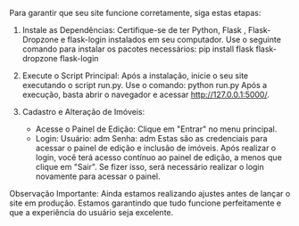 Para garantir que seu site funcione corretamente, siga estas etapas:

1. Instale as Dependências:
   Certifique-se de ter Python, Flask , Flask-Dropzone e flask-login instalados em seu computador.
   Use o seguinte comando para instalar os pacotes necessários: pip install flask flask-dropzone flask-login

2. Execute o Script Principal:
   Após a instalação, inicie o seu site executando o script run.py.
   Use o comando: python run.py
   Após a execução, basta abrir o navegador e acessar http://127.0.0.1:5000/.

3. Cadastro e Alteração de Imóveis:
   - Acesse o Painel de Edição:
   Clique em "Entrar" no menu principal.
   - Login:
   Usuário: adm
   Senha: adm
   Estas são as credenciais para acessar o painel de edição e inclusão de imóveis.
   Após realizar o login, você terá acesso contínuo ao painel de edição, a menos que clique em "Sair". Se fizer isso, será necessário realizar o login novamente para acessar o painel.
   
Observação Importante:
Ainda estamos realizando ajustes antes de lançar o site em produção. Estamos garantindo que tudo funcione perfeitamente e que a experiência do usuário seja excelente.
